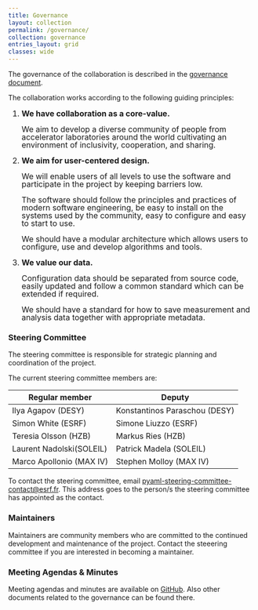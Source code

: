 ```yaml
---
title: Governance
layout: collection
permalink: /governance/
collection: governance
entries_layout: grid
classes: wide
---
```


The governance of the collaboration is described in the [governance document](https://github.com/python-accelerator-middle-layer/governance/blob/main/governance_document/pyAML_governance_v1.0.0_20250411.pdf).

The collaboration works according to the following guiding principles:

<ol style="font-size: 16px; line-height: 1;">
  <li>
    <p><strong>We have collaboration as a core-value.</strong></p>
    <p>We aim to develop a diverse community of people from accelerator laboratories around the world cultivating an environment of inclusivity, cooperation, and sharing.</p>
  </li>

  <li>
    <p><strong>We aim for user-centered design.</strong></p>
    <p>We will enable users of all levels to use the software and participate in the project by keeping barriers low.</p>
    <p>The software should follow the principles and practices of modern software engineering, be easy to install on the systems used by the community, easy to configure and easy to start to use.</p>
    <p>We should have a modular architecture which allows users to configure, use and develop algorithms and tools.</p>
  </li>

  <li>
    <p><strong>We value our data.</strong></p>
    <p>Configuration data should be separated from source code, easily updated and follow a common standard which can be extended if required.</p>
    <p>We should have a standard for how to save measurement and analysis data together with appropriate metadata.</p>
  </li>
</ol>

### Steering Committee

The steering committee is responsible for strategic planning and coordination of the project.

The current steering committee members are:

| Regular member      | Deputy                             | 
|--------------------- |------------------------------------|
| Ilya Agapov (DESY)   | Konstantinos Paraschou (DESY)      |
| Simon White (ESRF)   | Simone Liuzzo (ESRF)               |
| Teresia Olsson (HZB) | Markus Ries (HZB)                  |
| Laurent Nadolski(SOLEIL) | Patrick Madela (SOLEIL)        | 
| Marco Apollonio (MAX IV) | Stephen Molloy (MAX IV)        | 

To contact the steering committee, email <a href="mailto:pyaml-steering-committee-contact&#64;esrf&#64;fr">pyaml-steering-committee-contact@esrf.fr</a>. This address goes to the person/s the steering committee has appointed as the contact.

### Maintainers

Maintainers are community members who are committed to the continued development and maintenance of the project. Contact the steeering committee if you are interested in becoming a maintainer.

### Meeting Agendas & Minutes

Meeting agendas and minutes are available on [GitHub](https://github.com/python-accelerator-middle-layer/governance). Also other documents related to the governance can be found there.


